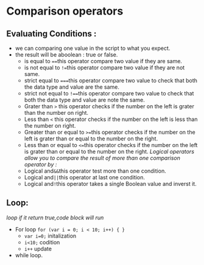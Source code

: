 # Comparison operators 
## Evaluating Conditions :
* we can comparing one value in the script to what you expect.
* the result will be aboolean : true or false.
  * is equal to `==`this operator compare two value if they are same.
  * is not equal to `!=`this operator compare two value if they are not same.
  * strict equal to `===`this operator compare two value to check that both the data type and value are the same.
  * strict not equal to `!==`this operator compare two value to check that both the data type and value are note the same.
  * Grater than `>` this operator checks if the number on the left is grater than the number on right.
  * Less than `<` this operator checks if the number on the left is less than the number on right.
  * Greater than or equal to `>=`this operator checks if the number on the left is grater than or equal to the number on the right.
  * Less than or equal to `<=`this operator checks if the number on the left is grater than or equal to the number on the right.
*Logical operators allow you to compare the result of more than one comparison operator by :*
  * Logical and`&&`this operator test more than one condition.
  * Logical and`||`this operator at last one condition.
  * Logical and`!`this operator takes a single Boolean value and inverst it.
## Loop:
*loop if it return true,code block will run*
  * For loop `for (var i = 0; i < 10; i++) { }`
    * `var i=0;` initalization
    * `i<10;` codition
    * `i++` update
  * while loop.
    
  
  


